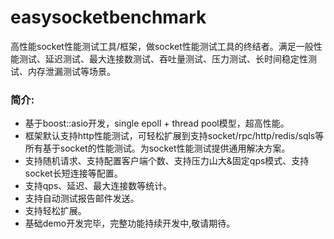 easysocketbenchmark
===================

高性能socket性能测试工具/框架，做socket性能测试工具的终结者。满足一般性能测试、延迟测试、最大连接数测试、吞吐量测试、压力测试、长时间稳定性测试、内存泄漏测试等场景。

### 简介:
* 基于boost::asio开发，single epoll + thread pool模型，超高性能。    
* 框架默认支持http性能测试，可轻松扩展到支持socket/rpc/http/redis/sqls等所有基于socket的性能测试。为socket性能测试提供通用解决方案。
* 支持随机请求、支持配置客户端个数、支持压力山大&固定qps模式、支持socket长短连接等配置。
* 支持qps、延迟、最大连接数等统计。
* 支持自动测试报告邮件发送。
* 支持轻松扩展。
* 基础demo开发完毕，完整功能持续开发中,敬请期待。
